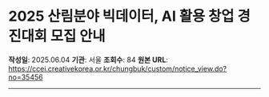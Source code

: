 # 2025 산림분야 빅데이터, AI 활용 창업 경진대회 모집 안내

**작성일**: 2025.06.04
**기관**: 서울
**조회수**: 84
**원본 URL**: https://ccei.creativekorea.or.kr/chungbuk/custom/notice_view.do?no=35456

---


